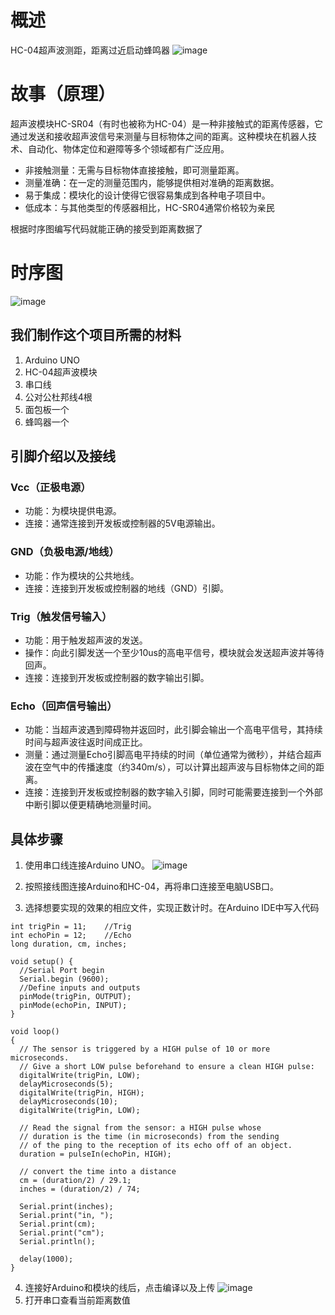 # 概述
HC-04超声波测距，距离过近启动蜂鸣器
![image](https://github.com/user-attachments/assets/0428a8c5-b2ea-4c34-a014-704c58241ee2)  
# 故事（原理）
超声波模块HC-SR04（有时也被称为HC-04）是一种非接触式的距离传感器，它通过发送和接收超声波信号来测量与目标物体之间的距离。这种模块在机器人技术、自动化、物体定位和避障等多个领域都有广泛应用。
- 非接触测量：无需与目标物体直接接触，即可测量距离。
- 测量准确：在一定的测量范围内，能够提供相对准确的距离数据。
- 易于集成：模块化的设计使得它很容易集成到各种电子项目中。
- 低成本：与其他类型的传感器相比，HC-SR04通常价格较为亲民  

根据时序图编写代码就能正确的接受到距离数据了
# 时序图
![image](https://github.com/user-attachments/assets/31f4b7da-3122-44a5-9d48-86e2d1de288f)

## 我们制作这个项目所需的材料
1. Arduino UNO
2. HC-04超声波模块
3. 串口线
4. 公对公杜邦线4根
5. 面包板一个
6. 蜂鸣器一个
## 引脚介绍以及接线
### Vcc（正极电源）
- 功能：为模块提供电源。
- 连接：通常连接到开发板或控制器的5V电源输出。
### GND（负极电源/地线）
- 功能：作为模块的公共地线。
- 连接：连接到开发板或控制器的地线（GND）引脚。
### Trig（触发信号输入）
- 功能：用于触发超声波的发送。
- 操作：向此引脚发送一个至少10us的高电平信号，模块就会发送超声波并等待回声。
- 连接：连接到开发板或控制器的数字输出引脚。
### Echo（回声信号输出）
- 功能：当超声波遇到障碍物并返回时，此引脚会输出一个高电平信号，其持续时间与超声波往返时间成正比。
- 测量：通过测量Echo引脚高电平持续的时间（单位通常为微秒），并结合超声波在空气中的传播速度（约340m/s），可以计算出超声波与目标物体之间的距离。
- 连接：连接到开发板或控制器的数字输入引脚，同时可能需要连接到一个外部中断引脚以便更精确地测量时间。
## 具体步骤
1. 使用串口线连接Arduino UNO。
![image](https://github.com/user-attachments/assets/5a99677b-0d9c-4fd6-a7a5-13b5a9502013)

2. 按照接线图连接Arduino和HC-04，再将串口连接至电脑USB口。
3. 选择想要实现的效果的相应文件，实现正数计时。在Arduino IDE中写入代码
``` 
int trigPin = 11;    //Trig
int echoPin = 12;    //Echo
long duration, cm, inches;
 
void setup() {
  //Serial Port begin
  Serial.begin (9600);
  //Define inputs and outputs
  pinMode(trigPin, OUTPUT);
  pinMode(echoPin, INPUT);
}
 
void loop()
{
  // The sensor is triggered by a HIGH pulse of 10 or more microseconds.
  // Give a short LOW pulse beforehand to ensure a clean HIGH pulse:
  digitalWrite(trigPin, LOW);
  delayMicroseconds(5);
  digitalWrite(trigPin, HIGH);
  delayMicroseconds(10);
  digitalWrite(trigPin, LOW);
 
  // Read the signal from the sensor: a HIGH pulse whose
  // duration is the time (in microseconds) from the sending
  // of the ping to the reception of its echo off of an object.
  duration = pulseIn(echoPin, HIGH);
 
  // convert the time into a distance
  cm = (duration/2) / 29.1;
  inches = (duration/2) / 74; 
  
  Serial.print(inches);
  Serial.print("in, ");
  Serial.print(cm);
  Serial.print("cm");
  Serial.println();
  
  delay(1000);
}
```
4.  连接好Arduino和模块的线后，点击编译以及上传
  ![image](https://github.com/user-attachments/assets/048771d6-e1d4-47a1-b90c-5c3ed1168573)
5. 打开串口查看当前距离数值

